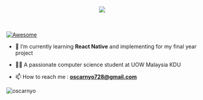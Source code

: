 <h1 align="center">
    <img src="https://readme-typing-svg.herokuapp.com/?font=Righteous&size=35&&color=B3B3B3&center=true&vCenter=true&width=500&height=70&duration=4000&lines=Hi+There+!+👋;+I'm+Oscar+Nyo+!;" />
</h1>
<!-- <h3 align="center">A passionate computer science student at UOW Malaysia KDU</h3> -->
<br>
<!-- <img align="right" height="160" src="https://github.com/Oscarnyo/Oscarnyo/assets/81134395/b81abb3f-bf52-466b-ac21-5902f20b5177"  /> -->

[![Awesome](https://awesome.re/badge.svg)](https://awesome.re) 

- 🌱 I’m currently learning **React Native** and implementing for my final year project 

- 👨‍💻 A passionate computer science student at UOW Malaysia KDU

- 📫 How to reach me : **oscarnyo728@gmail.com**

<!-- <h3 align="left">Connect with me:</h3>
<!-- <p align="left">
<a href="https://instagram.com/oscar_020728" target="blank"><img align="center" src="https://raw.githubusercontent.com/rahuldkjain/github-profile-readme-generator/master/src/images/icons/Social/instagram.svg" alt="oscar_020728" height="30" width="40" /></a>
</p> -->

<!--<h3 align="left">Languages and Tools:</h3>
<p align="left"> <a href="https://getbootstrap.com" target="_blank" rel="noreferrer"> <img src="https://raw.githubusercontent.com/devicons/devicon/master/icons/bootstrap/bootstrap-plain-wordmark.svg" alt="bootstrap" width="40" height="40"/> </a> <a href="https://www.w3schools.com/cpp/" target="_blank" rel="noreferrer"> <img src="https://raw.githubusercontent.com/devicons/devicon/master/icons/cplusplus/cplusplus-original.svg" alt="cplusplus" width="40" height="40"/> </a> <a href="https://www.w3schools.com/css/" target="_blank" rel="noreferrer"> <img src="https://raw.githubusercontent.com/devicons/devicon/master/icons/css3/css3-original-wordmark.svg" alt="css3" width="40" height="40"/> </a> <a href="https://d3js.org/" target="_blank" rel="noreferrer"> <img src="https://raw.githubusercontent.com/devicons/devicon/master/icons/d3js/d3js-original.svg" alt="d3js" width="40" height="40"/> </a> <a href="https://www.figma.com/" target="_blank" rel="noreferrer"> <img src="https://www.vectorlogo.zone/logos/figma/figma-icon.svg" alt="figma" width="40" height="40"/> </a> <a href="https://firebase.google.com/" target="_blank" rel="noreferrer"> <img src="https://www.vectorlogo.zone/logos/firebase/firebase-icon.svg" alt="firebase" width="40" height="40"/> </a> <a href="https://git-scm.com/" target="_blank" rel="noreferrer"> <img src="https://www.vectorlogo.zone/logos/git-scm/git-scm-icon.svg" alt="git" width="40" height="40"/> </a> <a href="https://www.java.com" target="_blank" rel="noreferrer"> <img src="https://raw.githubusercontent.com/devicons/devicon/master/icons/java/java-original.svg" alt="java" width="40" height="40"/> </a> <a href="https://developer.mozilla.org/en-US/docs/Web/JavaScript" target="_blank" rel="noreferrer"> <img src="https://raw.githubusercontent.com/devicons/devicon/master/icons/javascript/javascript-original.svg" alt="javascript" width="40" height="40"/> </a> <a href="https://www.mysql.com/" target="_blank" rel="noreferrer"> <img src="https://raw.githubusercontent.com/devicons/devicon/master/icons/mysql/mysql-original-wordmark.svg" alt="mysql" width="40" height="40"/> </a> <a href="https://pandas.pydata.org/" target="_blank" rel="noreferrer"> <img src="https://raw.githubusercontent.com/devicons/devicon/2ae2a900d2f041da66e950e4d48052658d850630/icons/pandas/pandas-original.svg" alt="pandas" width="40" height="40"/> </a> <a href="https://www.php.net" target="_blank" rel="noreferrer"> <img src="https://raw.githubusercontent.com/devicons/devicon/master/icons/php/php-original.svg" alt="php" width="40" height="40"/> </a> <a href="https://www.python.org" target="_blank" rel="noreferrer"> <img src="https://raw.githubusercontent.com/devicons/devicon/master/icons/python/python-original.svg" alt="python" width="40" height="40"/> </a> <a href="https://scikit-learn.org/" target="_blank" rel="noreferrer"> <img src="https://upload.wikimedia.org/wikipedia/commons/0/05/Scikit_learn_logo_small.svg" alt="scikit_learn" width="40" height="40"/> </a> </p>-->

<p><img align="left" src="https://github-readme-stats.vercel.app/api/top-langs?username=oscarnyo&show_icons=true&theme=onedark&locale=en&layout=compact" alt="oscarnyo" /></p>

<br><br><br><br><br><br><br><br>
<div align="center">
<!--   <h2>🐍 My Contributions 🐍</h2> -->
<!--   <img alt="snake eating my contributions" src="https://raw.githubusercontent.com/Oscarnyo/Oscarnyo/output/github-contribution-grid-snake.svg" /> -->
</div>
